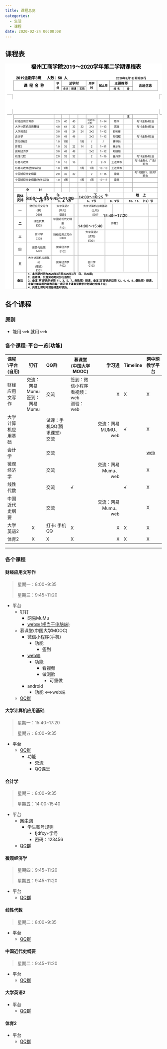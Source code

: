 ```yaml
---
title: 课程总览
categories:
  - 生活
  - 课程
date: 2020-02-24 00:00:08
---
```


## 课程表

![课程总览](/images/课程表.jpg)







## 各个课程

### 原则

- 能用 `web` 就用 `web`

### 各个课程-平台一览[功能]

| 课程\平台(自用) | 钉钉 | QQ群 | 慕课堂<br />(中国大学MOOC) | 学习通 | Timeline | 网中网教学平台 |
| :--------- | :--: | :--- | ---- | ---: | ---- | ---- |
| 财经应用文写作 | 交流：网易Mumu</br>签到：网易Mumu | 交流 | 签到：微信小程序</br>看视频：web</br>测验：web | X | X | X |
| 大学计算机应用基础 |      | 试课：手机QQ(腾讯课堂)</br>交流 |      | 交流：网易MUMU、web | √ | X |
| 会计学 |      | 交流 |      |      |      | [web](http://fjdfxy.edu.chinaacc.com) |
| 微观经济学 |      | 交流 |      | 交流：网易Mumu、web |      | X |
| 线性代数 |      | 交流 | √ |      | √ | X |
| 中国近代史纲要 |      | 交流 |      | 交流：网易Mumu、web |      | X |
| 大学英语2 | X | 打卡: 手机QQ | X | X | X | X |
| 体育2 | X | X | X | X | X | X |



---



### 各个课程

#### 财经应用文写作

> 星期一：8:00~9:35
>
> 星期三：9:45~11:20

- 平台
  - 钉钉
    - 网易MuMu
    - [web端(相当于电脑端)](https://im.dingtalk.com/)
  - 慕课堂(中国大学MOOC)
    - 微信小程序(手机)
      - 功能
        - 签到
    - [web端](https://www.icourse163.org/spoc/course/GDY412-1452505197)
      - 功能
        - 看视频
        - 做测验
          - 可重做
    - android
      - 功能 <==>web端
  - [QQ群](https://jq.qq.com/?_wv=1027&amp;k=51jYewe )



#### 大学计算机应用基础

> 星期一：15:40~17:20
>
> 星期五：8:00~9:35

- 平台
  - [QQ群](https://jq.qq.com/?_wv=1027&amp;k=5JB3pkv)
    - 功能
      - 交流
      - QQ课堂



#### 会计学

> 星期三：8:00~9:35
>
> 星期五：14:00~15:40

- 平台
  - [网中网](http://fjdfxy.edu.chinaacc.com)
    - 学生账号规则
      - fjdfxy+学号
      - 密码：123456
  - [QQ群](https://jq.qq.com/?_wv=1027&k=58OyInv)





#### 微观经济学

> 星期四：9:45~11:20
>
> 星期五：9:45~11:20

- 平台
  - [QQ群](https://jq.qq.com/?_wv=1027&k=5qcNch2)





#### 线性代数

> 星期二：8:00~9:35

- 平台
  - [QQ群](https://jq.qq.com/?_wv=1027&k=5FSv0QF)





#### 中国近代史纲要

> 星期二：9:45~11:20

- 平台
  - [QQ群](https://jq.qq.com/?_wv=1027&k=5XpJsFx)





#### 大学英语2

- 平台
  - [QQ群](https://jq.qq.com/?_wv=1027&k=56pK8d7)





#### 体育2

- 平台
  - [QQ群](https://jq.qq.com/?_wv=1027&k=57DgKRD)





